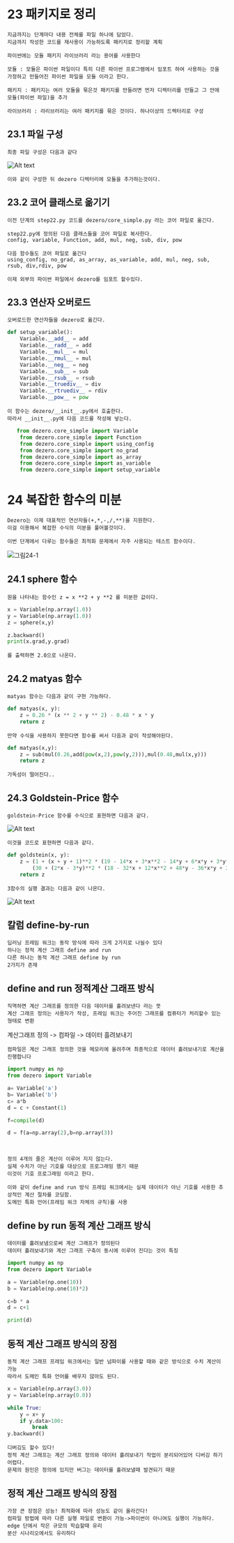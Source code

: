 # 23 패키지로 정리

    지금까지는 단계마다 내용 전체를 파일 하나에 담았다.
    지금까지 작성한 코드를 재사용이 가능하도록 패키지로 정리할 계획

    파이썬에는 모듈 패키지 라이브러리 라는 용어를 사용한다

    모듈 : 모듈은 파이썬 파일이다 특히 다른 파이썬 프로그램에서 임포트 하여 사용하는 것을 가정하고 만들어진 파이썬 파일을 모듈 이라고 한다.

    패키지 : 패키지는 여러 모듈을 묶은것 패키지를 만들려면 먼저 디렉터리를 만들고 그 안에 모듈(파이썬 파일)을 추가

    라이브러리 : 라리브러리는 여러 패키지를 묶은 것이다. 하나이상의 드렉터리로 구성


## 23.1 파일 구성

    최종 파일 구성은 다음과 같다

![Alt text](image.png)

    이와 같이 구성한 뒤 dezero 디렉터리에 모듈을 추가하는것이다. 

## 23.2 코어 클래스로 옮기기

    이전 단계의 step22.py 코드를 dezero/core_simple.py 라는 코어 파일로 옮긴다.

    step22.py에 정의된 다음 클래스들을 코어 파일로 복사한다.
    config, variable, Function, add, mul, neg, sub, div, pow

    다음 함수들도 코어 파일로 옮긴다
    using_config, no_grad, as_array, as_variable, add, mul, neg, sub, rsub, div,rdiv, pow

    이제 외부의 파이썬 파일에서 dezero를 임포트 할수있다.

## 23.3 연산자 오버로드

    오버로드한 연산자들을 dezero로 옮긴다.
    
```python
def setup_variable():
    Variable.__add__ = add
    Variable.__radd__ = add
    Variable.__mul__ = mul
    Variable.__rmul__ = mul
    Variable.__neg__ = neg
    Variable.__sub__ = sub
    Variable.__rsub__ = rsub
    Variable.__truediv__ = div
    Variable.__rtruediv__ = rdiv
    Variable.__pow__ = pow
```
    이 함수는 dezero/__init__.py에서 호출한다.
    따라서 __init__.py에 다음 코드를 작성해 넣는다.

```python
   from dezero.core_simple import Variable
    from dezero.core_simple import Function
    from dezero.core_simple import using_config
    from dezero.core_simple import no_grad
    from dezero.core_simple import as_array
    from dezero.core_simple import as_variable
    from dezero.core_simple import setup_variable

```




# 24 복잡한 함수의 미분

    Dezero는 이제 대표적인 연산자들(+,*,-,/,**)을 지원한다.
    이걸 이용해서 복잡한 수식의 미분을 풀어볼것이다.

    이번 단계에서 다루는 함수들은 최적화 문제에서 자주 사용되는 테스트 함수이다.

![그림24-1](./img/그림%2024-1.png)                                    

## 24.1 sphere 함수

    원을 나타내는 함수인 z = x **2 + y **2 를 미분한 값이다.

```python
x = Variable(np.array(1.0))
y = Variable(np.array(1.0))
z = sphere(x,y)

z.backward()
print(x.grad,y.grad)
```
    를 출력하면 2.0으로 나온다.

##  24.2 matyas 함수

    matyas 함수는 다음과 같이 구현 가능하다.

```python
def matyas(x, y):
    z = 0.26 * (x ** 2 + y ** 2) - 0.48 * x * y
    return z
```

    만약 수식을 사용하지 못한다면 함수를 써서 다음과 같이 작성해야된다.

```python
def matyas(x,y):
    z = sub(mul(0.26,add(pow(x,2),pow(y,2))),mul(0.48,mul(x,y)))
    return z
```

    가독성이 떨어진다..

## 24.3 Goldstein-Price 함수

    goldstein-Price 함수를 수식으로 표현하면 다음과 같다.
![Alt text](image-1.png)

    이것을 코드로 표현하면 다음과 같다.

```python
def goldstein(x, y):
    z = (1 + (x + y + 1)**2 * (19 - 14*x + 3*x**2 - 14*y + 6*x*y + 3*y**2)) * \
        (30 + (2*x - 3*y)**2 * (18 - 32*x + 12*x**2 + 48*y - 36*x*y + 27*y**2))
    return z
```
    3함수의 실행 결과는 다음과 같이 나온다.
![Alt text](image-2.png)



## 칼럼 define-by-run

    딥러닝 프레임 워크는 동작 방식에 따라 크게 2가지로 나뉠수 있다
    하나는 정적 계산 그래프 define and run
    다른 하나는 동적 계산 그래프 define by run
    2가지가 존재


## define and run 정적계산 그래프 방식

    직역하면 계산 그래프를 정의한 다음 데이터를 흘려보낸다 라는 뜻
    계산 그래프 정의는 사용자가 작성, 프레임 워크는 주어진 그래프를 컴퓨터가 처리할수 있는 형태로 변환

계산그래프 정의 -> 컴파일 -> 데이터 흘려보내기

    컴파일은 계산 그래프 정의한 것을 메모리에 올려주며 최종적으로 데이터 흘려보내기로 계산을 진행합니다

```python
import numpy as np
from dezero import Variable

a= Variable('a')
b= Variable('b')
c= a*b
d = c + Constant(1)

f=compile(d)

d = f(a=np.array(2),b=np.array(3))




```

    정의 4개의 줄은 계산이 이루어 지지 않는다.
    실제 수치가 아닌 기호를 대상으로 프로그래밍 했기 때문
    이것이 기호 프로그래밍 이라고 한다.

    이와 같이 define and run 방식 프레임 워크에서는 실제 데이터가 아닌 기호를 사용한 추상적인 계산 절차를 코딩함.
    도메인 특화 언어(프레임 워크 자체의 규칙)를 사용


## define by run 동적 계산 그래프 방식

    데이터를 흘려보냄으로써 계산 그래프가 정의된다
    데이터 흘려보내기와 계산 그래프 구축이 동시에 이루어 진다는 것이 특징


``` python
import numpy as np
from dezero import Variable

a = Variable(np.one(10))
b = Variable(np.one(10)*2)

c=b * a
d = c+1

print(d)

```

## 동적 계산 그래프 방식의 장점

    동적 계산 그래프 프레임 워크에서는 일반 넘파이를 사용할 때와 같은 방식으로 수치 계산이 가능
    따라서 도메인 특화 언어를 배우지 않아도 된다.


```python
x = Variable(np.array(3.0))
y = Variable(np.array(0.0))

while True:
    y = x+ y
    if y.data>100:
        break
y.backward()

```
    디버깅도 할수 있다!
    정적 계산 그래프는 계산 그래프 정의와 데이터 흘려보내기 작업이 분리되어있어 디버깅 하기 어렵다.
    문제의 원인은 정의에 있지만 버그는 데이터를 흘려보낼때 발견되기 때문

## 정적 계산 그래프 방식의 장점

    가장 큰 장점은 성능! 최적화에 따라 성능도 같이 올라간다!
    컴파일 방법에 따라 다른 실행 파일로 변환이 가능->파이썬이 아니여도 실행이 가능하다. edge 단에서 작은 규모의 학습할때 유리
    분산 시나리오에서도 유리하다